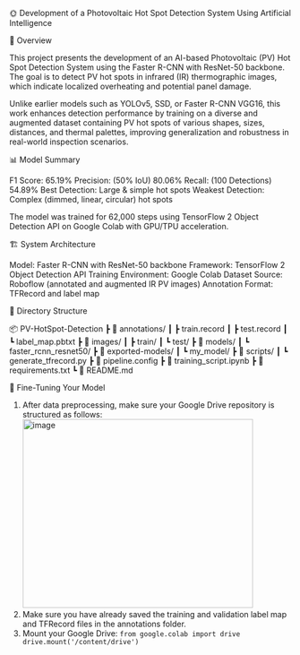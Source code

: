 
🌞 Development of a Photovoltaic Hot Spot Detection System Using Artificial Intelligence

🧠 Overview

This project presents the development of an AI-based Photovoltaic (PV) Hot Spot Detection System using the Faster R-CNN with ResNet-50 backbone. The goal is to detect PV hot spots in infrared (IR) thermographic images, which indicate localized overheating and potential panel damage.

Unlike earlier models such as YOLOv5, SSD, or Faster R-CNN VGG16, this work enhances detection performance by training on a diverse and augmented dataset containing PV hot spots of various shapes, sizes, distances, and thermal palettes, improving generalization and robustness in real-world inspection scenarios.

📊 Model Summary

F1 Score: 65.19%
Precision: (50% IoU)	80.06%
Recall: (100 Detections)	54.89%
Best Detection:	Large & simple hot spots
Weakest Detection:	Complex (dimmed, linear, circular) hot spots

The model was trained for 62,000 steps using TensorFlow 2 Object Detection API on Google Colab with GPU/TPU acceleration.

🏗️ System Architecture

Model: Faster R-CNN with ResNet-50 backbone
Framework: TensorFlow 2 Object Detection API
Training Environment: Google Colab
Dataset Source: Roboflow (annotated and augmented IR PV images)
Annotation Format: TFRecord and label map

🧩 Directory Structure

📦 PV-HotSpot-Detection
 ┣ 📂 annotations/
 ┃ ┣ train.record
 ┃ ┣ test.record
 ┃ ┗ label_map.pbtxt
 ┣ 📂 images/
 ┃ ┣ train/
 ┃ ┗ test/
 ┣ 📂 models/
 ┃ ┗ faster_rcnn_resnet50/
 ┣ 📂 exported-models/
 ┃ ┗ my_model/
 ┣ 📂 scripts/
 ┃ ┗ generate_tfrecord.py
 ┣ 📜 pipeline.config
 ┣ 📜 training_script.ipynb
 ┣ 📜 requirements.txt
 ┗ 📜 README.md


🚀 Fine-Tuning Your Model

1. After data preprocessing, make sure your Google Drive repository is structured as follows:
        <img width="411" height="337" alt="image" src="https://github.com/user-attachments/assets/1d2ff8c3-56a1-40de-897e-78a3d407c29f" />
2. Make sure you have already saved the training and validation label map and TFRecord files in the annotations folder.
3. Mount your Google Drive:
   `from google.colab import drive
   drive.mount('/content/drive')`
   
        

